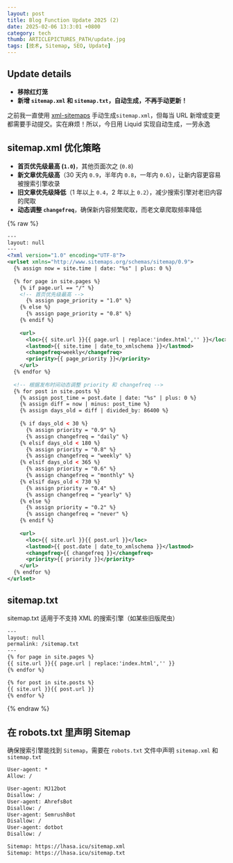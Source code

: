 ```yaml
---
layout: post
title: Blog Function Update 2025 (2)
date: 2025-02-06 13:3:01 +0800
category: tech
thumb: ARTICLEPICTURES_PATH/update.jpg
tags: [技术, Sitemap, SEO, Update]
---
```


## Update details

- **移除红灯笼**
- **新增 `sitemap.xml` 和 `sitemap.txt`，自动生成，不再手动更新！**

之前我一直使用 <a href="https://www.xml-sitemaps.com" target="_blank">xml-sitemaps</a> 
手动生成`sitemap.xml`，但每当 URL 新增或变更都需要手动提交。实在麻烦！所以，今日用 Liquid 实现自动生成，一劳永逸

## sitemap.xml 优化策略

- **首页优先级最高 (`1.0`)**，其他页面次之 (`0.8`)  
- **新文章优先级高**（30 天内 `0.9`，半年内 `0.8`，一年内 `0.6`），让新内容更容易被搜索引擎收录  
- **旧文章优先级降低**（1 年以上 `0.4`，2 年以上 `0.2`），减少搜索引擎对老旧内容的爬取
- **动态调整 `changefreq`**，确保新内容频繁爬取，而老文章爬取频率降低

{% raw %}
```xml
---
layout: null
---
<?xml version="1.0" encoding="UTF-8"?>
<urlset xmlns="http://www.sitemaps.org/schemas/sitemap/0.9">
  {% assign now = site.time | date: "%s" | plus: 0 %}
  
  {% for page in site.pages %}
    {% if page.url == "/" %}
    <!-- 首页优先级最高 -->
      {% assign page_priority = "1.0" %}
    {% else %}
      {% assign page_priority = "0.8" %}
    {% endif %}
    
    <url>
      <loc>{{ site.url }}{{ page.url | replace:'index.html','' }}</loc>
      <lastmod>{{ site.time | date_to_xmlschema }}</lastmod>
      <changefreq>weekly</changefreq>
      <priority>{{ page_priority }}</priority>
    </url>
  {% endfor %}
  
  <!-- 根据发布时间动态调整 priority 和 changefreq -->
  {% for post in site.posts %}
    {% assign post_time = post.date | date: "%s" | plus: 0 %}
    {% assign diff = now | minus: post_time %}
    {% assign days_old = diff | divided_by: 86400 %}
    
    {% if days_old < 30 %}
      {% assign priority = "0.9" %}
      {% assign changefreq = "daily" %}
    {% elsif days_old < 180 %}
      {% assign priority = "0.8" %}
      {% assign changefreq = "weekly" %}
    {% elsif days_old < 365 %}
      {% assign priority = "0.6" %}
      {% assign changefreq = "monthly" %}
    {% elsif days_old < 730 %}
      {% assign priority = "0.4" %}
      {% assign changefreq = "yearly" %}
    {% else %}
      {% assign priority = "0.2" %}
      {% assign changefreq = "never" %}
    {% endif %}
    
    <url>
      <loc>{{ site.url }}{{ post.url }}</loc>
      <lastmod>{{ post.date | date_to_xmlschema }}</lastmod>
      <changefreq>{{ changefreq }}</changefreq>
      <priority>{{ priority }}</priority>
    </url>
  {% endfor %}
</urlset>
```

## sitemap.txt

sitemap.txt 适用于不支持 XML 的搜索引擎（如某些旧版爬虫）

```xml
---
layout: null
permalink: /sitemap.txt
---
{% for page in site.pages %}
{{ site.url }}{{ page.url | replace:'index.html','' }}
{% endfor %}

{% for post in site.posts %}
{{ site.url }}{{ post.url }}
{% endfor %}
```

{% endraw %}

## 在 robots.txt 里声明 Sitemap

确保搜索引擎能找到 `Sitemap`，需要在 `robots.txt` 文件中声明 `sitemap.xml` 和 `sitemap.txt`

```txt
User-agent: *
Allow: /

User-agent: MJ12bot
Disallow: /
User-agent: AhrefsBot
Disallow: /
User-agent: SemrushBot
Disallow: /
User-agent: dotbot
Disallow: /

Sitemap: https://lhasa.icu/sitemap.xml
Sitemap: https://lhasa.icu/sitemap.txt
```